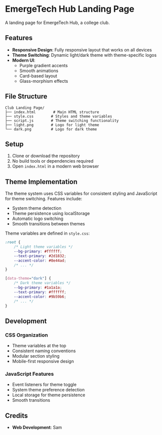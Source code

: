 # EmergeTech Hub Landing Page

A landing page for EmergeTech Hub, a college club.

## Features

- **Responsive Design**: Fully responsive layout that works on all devices
- **Theme Switching**: Dynamic light/dark theme with theme-specific logos
- **Modern UI**: 
  - Purple gradient accents
  - Smooth animations
  - Card-based layout
  - Glass-morphism effects

## File Structure

```
Club Landing Page/
├── index.html        # Main HTML structure
├── style.css        # Styles and theme variables
├── script.js        # Theme switching functionality
├── light.png        # Logo for light theme
└── dark.png         # Logo for dark theme
```

## Setup

1. Clone or download the repository
2. No build tools or dependencies required
3. Open `index.html` in a modern web browser

## Theme Implementation

The theme system uses CSS variables for consistent styling and JavaScript for theme switching. Features include:

- System theme detection
- Theme persistence using localStorage
- Automatic logo switching
- Smooth transitions between themes

Theme variables are defined in `style.css`:
```css
:root {
    /* Light theme variables */
    --bg-primary: #ffffff;
    --text-primary: #2d1832;
    --accent-color: #8e44ad;
    /* ... */
}

[data-theme="dark"] {
    /* Dark theme variables */
    --bg-primary: #1a1a1a;
    --text-primary: #ffffff;
    --accent-color: #9b59b6;
    /* ... */
}
```

## Development

### CSS Organization
- Theme variables at the top
- Consistent naming conventions
- Modular section styling
- Mobile-first responsive design

### JavaScript Features
- Event listeners for theme toggle
- System theme preference detection
- Local storage for theme persistence
- Smooth transitions

## Credits

- **Web Development**: Sam
